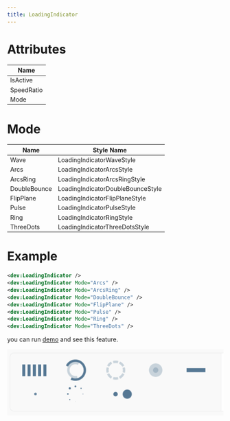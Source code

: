 ```yaml
---
title: LoadingIndicator
---
```


# Attributes

| Name |
|-|
|IsActive|
|SpeedRatio|
|Mode|

# Mode
|Name|Style Name|
|-|-|
|Wave|LoadingIndicatorWaveStyle|
|Arcs|LoadingIndicatorArcsStyle|
|ArcsRing|LoadingIndicatorArcsRingStyle|
|DoubleBounce|LoadingIndicatorDoubleBounceStyle|
|FlipPlane|LoadingIndicatorFlipPlaneStyle|
|Pulse|LoadingIndicatorPulseStyle|
|Ring|LoadingIndicatorRingStyle|
|ThreeDots|LoadingIndicatorThreeDotsStyle|

# Example

```xml
<dev:LoadingIndicator />
<dev:LoadingIndicator Mode="Arcs" />
<dev:LoadingIndicator Mode="ArcsRing" />
<dev:LoadingIndicator Mode="DoubleBounce" />
<dev:LoadingIndicator Mode="FlipPlane" />
<dev:LoadingIndicator Mode="Pulse" />
<dev:LoadingIndicator Mode="Ring" />
<dev:LoadingIndicator Mode="ThreeDots" />
```

you can run [demo](https://github.com/Ghost1372/DevWinUI) and see this feature.

![DevWinUI](https://raw.githubusercontent.com/ghost1372/DevWinUI-Resources/refs/heads/main/DevWinUI-Docs/LoadingIndicator.gif)
